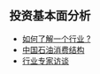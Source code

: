 ## 投资基本面分析

- [如何了解一个行业 ? ](./如何了解一个行业.html) 
- [中国石油消费结构](./中国石油消费结构.html) 
- [行业专家访谈](./行业专家访谈.html) 